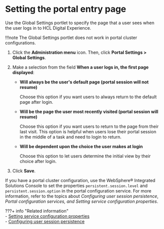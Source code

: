 # Setting the portal entry page

Use the Global Settings portlet to specify the page that a user sees when the user logs in to HCL Digital Experience.

!!!note
    The Global Settings portlet does not work in portal cluster configurations.

1.  Click the **Administration menu** icon. Then, click **Portal Settings > Global Settings**.

2.  Make a selection from the field **When a user logs in, the first page displayed**:

    -   **Will always be the user's default page (portal session will not resume)**

        Choose this option if you want users to always return to the default page after login.

    -   **Will be the page the user most recently visited (portal session will resume)**

        Choose this option if you want users to return to the page from their last visit. This option is helpful when users lose their portal session in the middle of a task and need to login to return.

    -   **Will be dependent upon the choice the user makes at login**

        Choose this option to let users determine the initial view by their choice after login.

3.  Click **Save**.

If you have a portal cluster configuration, use the WebSphere® Integrated Solutions Console to set the properties `persistent.session.level` and `persistent.session.option` in the portal configuration service. For more information, refer to the topics about *Configuring user session persistence*, *Portal configuration services, and* *Setting service configuration properties*.

???+ info "Related information"  
    -   [Setting service configuration properties](../config_portal_behavior/service_config_properties/index.md)<br>
    -   [Configuring user session persistence](../config_portal_behavior/user_session_persistence/index.md)

